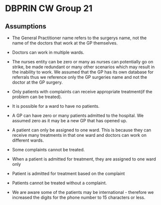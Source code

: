 # DBPRIN CW Group 21

## Assumptions

- The General Practitioner name refers to the surgerys name, not the name of the doctors that work at the GP themselves.

- Doctors can work in multiple wards.

- The nurses entity can be zero or many as nurses can potentially go on strike, be made redundant or many other scenarios which may result in the inability to work.
We assumed that the GP has its own database for referrals thus we reference only the GP surgeries name and not the doctor at the GP surgery.

- Only patients with complaints can receive appropriate treatment(if the problem can be treated).

- It is possible for a ward to have no patients.

- A GP can have zero or many patients admitted to the hospital. We assumed zero as it may be a new GP that has opened up.

- A patient can only be assigned to one ward. This is because they can receive many treatments in that one ward and doctors can work on different wards.

- Some complaints cannot be treated.

- When a patient is admitted for treatment, they are assigned to one ward only

- Patient is admitted for treatment based on the complaint

- Patients cannot be treated without a complaint.

- We are aware some of the patients may be international - therefore we increased the digits for the phone number to 15 characters or less.
